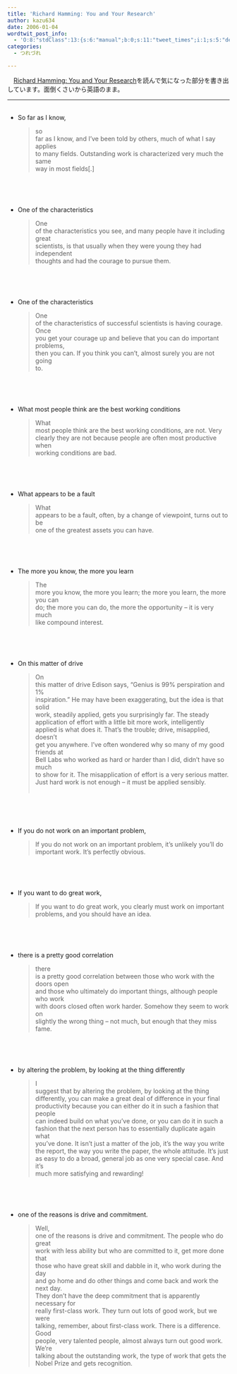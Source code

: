 ```yaml
---
title: 'Richard Hamming: You and Your Research'
author: kazu634
date: 2006-01-04
wordtwit_post_info:
  - 'O:8:"stdClass":13:{s:6:"manual";b:0;s:11:"tweet_times";i:1;s:5:"delay";i:0;s:7:"enabled";i:1;s:10:"separation";s:2:"60";s:7:"version";s:3:"3.7";s:14:"tweet_template";b:0;s:6:"status";i:2;s:6:"result";a:0:{}s:13:"tweet_counter";i:2;s:13:"tweet_log_ids";a:1:{i:0;i:2243;}s:9:"hash_tags";a:0:{}s:8:"accounts";a:1:{i:0;s:7:"kazu634";}}'
categories:
  - つれづれ

---
```

<div class="section">
<p>
    　<a href="http://www.paulgraham.com/hamming.html" onclick="__gaTracker('send', 'event', 'outbound-article', 'http://www.paulgraham.com/hamming.html', 'Richard Hamming: You and Your Research');" target="blank">Richard Hamming: You and Your Research</a>を読んで気になった部分を書き出しています。面倒くさいから英語のまま。
</p>
  
<hr />
  
<ul>
    &#160;&#160; &#160; 
    
<li>
      So far as I know,&#160;&#160; &#160;<br /> <blockquote>
        so<br /> far as I know, and I&#8217;ve been told by others, much of what I say applies<br /> to many fields. Outstanding work is characterized very much the same<br /> way in most fields[.]&#160;&#160; &#160;</p>
</blockquote>
      
<p>
        &#160;&#160; &#160;</li> 
        
<p>
          &#160;&#160; &#160; 
          
<li>
            One of the characteristics&#160;&#160; &#160;<br /> <blockquote>
              One<br /> of the characteristics you see, and many people have it including great<br /> scientists, is that usually when they were young they had independent<br /> thoughts and had the courage to pursue them.&#160;&#160; &#160;</p>
</blockquote>
            
<p>
              &#160;&#160; &#160;</li> 
              
<p>
                &#160;&#160; &#160; 
                
<li>
                  One of the characteristics&#160;&#160; &#160;<br /> <blockquote>
                    One<br /> of the characteristics of successful scientists is having courage. Once<br /> you get your courage up and believe that you can do important problems,<br /> then you can. If you think you can&#8217;t, almost surely you are not going<br /> to.&#160;&#160; &#160;</p>
</blockquote>
                  
<p>
                    &#160;&#160; &#160;</li> 
                    
<p>
                      &#160;&#160; &#160; 
                      
<li>
                        What most people think are the best working conditions&#160;&#160; &#160;<br /> <blockquote>
                          What<br /> most people think are the best working conditions, are not. Very<br /> clearly they are not because people are often most productive when<br /> working conditions are bad.&#160;&#160; &#160;</p>
</blockquote>
                        
<p>
                          &#160;&#160; &#160;</li> 
                          
<p>
                            &#160;&#160; &#160; 
                            
<li>
                              What appears to be a fault&#160;&#160; &#160;<br /> <blockquote>
                                What<br /> appears to be a fault, often, by a change of viewpoint, turns out to be<br /> one of the greatest assets you can have.&#160;&#160; &#160;</p>
</blockquote>
                              
<p>
                                &#160;&#160; &#160;</li> 
                                
<p>
                                  &#160;&#160; &#160; 
                                  
<li>
                                    The more you know, the more you learn&#160;&#160; &#160;<br /> <blockquote>
                                      The<br /> more you know, the more you learn; the more you learn, the more you can<br /> do; the more you can do, the more the opportunity &#8211; it is very much<br /> like compound interest.&#160;&#160; &#160;</p>
</blockquote>
                                    
<p>
                                      &#160;&#160; &#160;</li> 
                                      
<p>
                                        &#160;&#160; &#160; 
                                        
<li>
                                          On this matter of drive&#160;&#160; &#160;<br /> <blockquote>
                                            On<br /> this matter of drive Edison says, &#8220;Genius is 99% perspiration and 1%<br /> inspiration.&#8221; He may have been exaggerating, but the idea is that solid<br /> work, steadily applied, gets you surprisingly far. The steady<br /> application of effort with a little bit more work, intelligently<br /> applied is what does it. That&#8217;s the trouble; drive, misapplied, doesn&#8217;t<br /> get you anywhere. I&#8217;ve often wondered why so many of my good friends at<br /> Bell Labs who worked as hard or harder than I did, didn&#8217;t have so much<br /> to show for it. The misapplication of effort is a very serious matter.<br /> Just hard work is not enough &#8211; it must be applied sensibly.&#160;&#160;<br /> &#160;</p>
</blockquote>
                                          
<p>
                                            &#160;&#160; &#160;</li> 
                                            
<p>
                                              &#160;&#160; &#160; 
                                              
<li>
                                                If you do not work on an important problem,&#160;&#160; &#160;<br /> <blockquote>
                                                  If you do not work on an important problem, it&#8217;s unlikely you&#8217;ll do important work. It&#8217;s perfectly obvious.&#160;&#160; &#160;</p>
</blockquote>
                                                
<p>
                                                  &#160;&#160; &#160;</li> 
                                                  
<p>
                                                    &#160;&#160; &#160; 
                                                    
<li>
                                                      If you want to do great work,&#160;&#160; &#160;<br /> <blockquote>
                                                        If you want to do great work, you clearly must work on important problems, and you should have an idea.&#160;&#160; &#160;</p>
</blockquote>
                                                      
<p>
                                                        &#160;&#160; &#160;</li> 
                                                        
<p>
                                                          &#160;&#160; &#160; 
                                                          
<li>
                                                            there is a pretty good correlation&#160;&#160; &#160;<br /> <blockquote>
                                                              there<br /> is a pretty good correlation between those who work with the doors open<br /> and those who ultimately do important things, although people who work<br /> with doors closed often work harder. Somehow they seem to work on<br /> slightly the wrong thing &#8211; not much, but enough that they miss<br /> fame.&#160;&#160; &#160;</p>
</blockquote>
                                                            
<p>
                                                              &#160;&#160; &#160;</li> 
                                                              
<p>
                                                                &#160;&#160; &#160; 
                                                                
<li>
                                                                  by altering the problem, by looking at the thing differently&#160;&#160; &#160;<br /> <blockquote>
                                                                    I<br /> suggest that by altering the problem, by looking at the thing<br /> differently, you can make a great deal of difference in your final<br /> productivity because you can either do it in such a fashion that people<br /> can indeed build on what you&#8217;ve done, or you can do it in such a<br /> fashion that the next person has to essentially duplicate again what<br /> you&#8217;ve done. It isn&#8217;t just a matter of the job, it&#8217;s the way you write<br /> the report, the way you write the paper, the whole attitude. It&#8217;s just<br /> as easy to do a broad, general job as one very special case. And it&#8217;s<br /> much more satisfying and rewarding!&#160;&#160; &#160;</p>
</blockquote>
                                                                  
<p>
                                                                    &#160;&#160; &#160;</li> 
                                                                    
<p>
                                                                      &#160;&#160; &#160; 
                                                                      
<li>
                                                                        one of the reasons is drive and commitment.&#160;&#160; &#160;<br /> <blockquote>
                                                                          Well,<br /> one of the reasons is drive and commitment. The people who do great<br /> work with less ability but who are committed to it, get more done that<br /> those who have great skill and dabble in it, who work during the day<br /> and go home and do other things and come back and work the next day.<br /> They don&#8217;t have the deep commitment that is apparently necessary for<br /> really first-class work. They turn out lots of good work, but we were<br /> talking, remember, about first-class work. There is a difference. Good<br /> people, very talented people, almost always turn out good work. We&#8217;re<br /> talking about the outstanding work, the type of work that gets the<br /> Nobel Prize and gets recognition.&#160;&#160; &#160;</p>
</blockquote>
                                                                        
<p>
                                                                          &#160;&#160; &#160;</li> </ul> </div>
